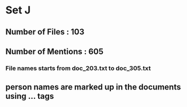 # Set J
## Number of Files : 103
## Number of Mentions : 605

### File names starts from doc_203.txt to doc_305.txt
## person names are marked up in the documents using <person>...</person> tags

